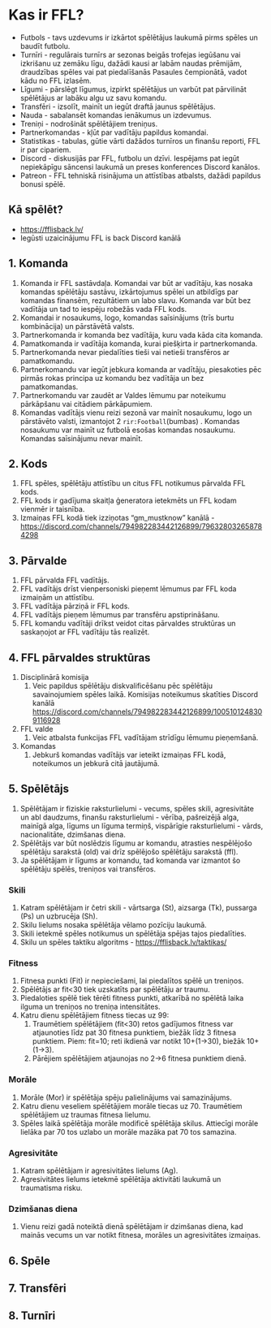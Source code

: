 # Kas ir FFL?
- Futbols - tavs uzdevums ir izkārtot spēlētājus laukumā pirms spēles un baudīt futbolu.
- Turnīri - regulārais turnīrs ar sezonas beigās trofejas iegūšanu vai izkrišanu uz zemāku līgu, dažādi kausi ar labām naudas prēmijām, draudzības spēles vai pat piedalīšanās Pasaules čempionātā, vadot kādu no FFL izlasēm.
- Līgumi - pārslēgt līgumus, izpirkt spēlētājus un varbūt pat pārvilināt spēlētājus ar labāku algu uz savu komandu.
- Transfēri - izsolīt, mainīt un iegūt draftā jaunus spēlētājus.
- Nauda - sabalansēt komandas ienākumus un izdevumus.
- Treniņi - nodrošināt spēlētājiem treniņus.
- Partnerkomandas - kļūt par vadītāju papildus komandai.
- Statistikas - tabulas, gūtie vārti dažādos turnīros un finanšu reporti, FFL ir par cipariem.
- Discord - diskusijās par FFL, futbolu un dzīvi. Iespējams pat iegūt nepiekāpīgu sāncensi laukumā un preses konferences Discord kanālos.
- Patreon - FFL tehniskā risinājuma un attīstības atbalsts, dažādi papildus bonusi spēlē.

## Kā spēlēt?
- https://fflisback.lv/
- Iegūsti uzaicinājumu FFL is back Discord kanālā

## 1. Komanda
1. Komanda ir FFL sastāvdaļa. Komandai var būt ar vadītāju, kas nosaka komandas spēlētāju sastāvu, izkārtojumus spēlei un atbildīgs par komandas finansēm, rezultātiem un labo slavu. Komanda var būt bez vadītāja un tad to iespēju robežās vada FFL kods. 
2. Komandai ir nosaukums, logo, komandas saīsinājums (trīs burtu kombinācija) un pārstāvētā valsts.
3. Partnerkomanda ir komanda bez vadītāja, kuru vada kāda cita komanda.
4. Pamatkomanda ir vadītāja komanda, kurai piešķirta ir partnerkomanda. 
5. Partnerkomanda nevar piedalīties tieši vai netieši transfēros ar pamatkomandu. 
6. Partnerkomandu var iegūt jebkura komanda ar vadītāju, piesakoties pēc pirmās rokas principa uz komandu bez vadītāja un bez pamatkomandas. 
7. Partnerkomandu var zaudēt ar Valdes lēmumu par noteikumu pārkāpšanu vai citādiem pārkāpumiem.
8. Komandas vadītājs vienu reizi sezonā var mainīt nosaukumu, logo un pārstāvēto valsti, izmantojot 2 `rir:Football`(bumbas) . Komandas nosaukumu var mainīt uz futbolā esošas komandas nosaukumu. Komandas saīsinājumu nevar mainīt. 

## 2. Kods
1. FFL spēles, spēlētāju attīstību un citus FFL notikumus pārvalda FFL kods.
2. FFL kods ir gadījuma skaitļa ģeneratora ietekmēts un FFL kodam vienmēr ir taisnība.
3. Izmaiņas FFL kodā tiek izziņotas “gm_mustknow” kanālā - https://discord.com/channels/794982283442126899/796328032658784298

## 3. Pārvalde
1. FFL pārvalda FFL vadītājs.
2. FFL vadītājs drīst vienpersoniski pieņemt lēmumus par FFL koda izmaiņām un attīstību.
3. FFL vadītāja pārziņā ir FFL kods.
4. FFL vadītājs pieņem lēmumus par transfēru apstiprināšanu.
5. FFL komandu vadītāji drīkst veidot citas pārvaldes struktūras un saskaņojot ar FFL vadītāju tās realizēt.

## 4. FFL pārvaldes struktūras
1. Disciplinārā komisija
	1. Veic papildus spēlētāju diskvalificēšanu pēc spēlētāju savainojumiem spēles laikā. Komisijas noteikumus skatīties Discord kanālā https://discord.com/channels/794982283442126899/1005101248309116928
2. FFL valde
	1. Veic atbalsta funkcijas FFL vadītājam strīdīgu lēmumu pieņemšanā.
3. Komandas
	1. Jebkurš komandas vadītājs var ieteikt izmaiņas FFL kodā, noteikumos un jebkurā citā jautājumā.

## 5. Spēlētājs
1. Spēlētājam ir fiziskie raksturlielumi - vecums, spēles skili, agresivitāte un abl daudzums, finanšu raksturlielumi - vērība, pašreizējā alga, mainīgā alga, līgums un līguma termiņš, vispārīgie raksturlielumi - vārds, nacionalitāte, dzimšanas diena.
2. Spēlētājs var būt noslēdzis līgumu ar komandu, atrasties nespēlējošo spēlētāju sarakstā (old) vai drīz spēlējošo spēlētāju sarakstā (ffl).
3. Ja spēlētājam ir līgums ar komandu, tad komanda var izmantot šo spēlētāju spēlēs, treniņos vai transfēros.
### Skili
1. Katram spēlētājam ir četri skili - vārtsarga (St), aizsarga (Tk), pussarga (Ps) un uzbrucēja (Sh).
2. Skilu lielums nosaka spēlētāja vēlamo pozīciju laukumā.
3. Skili ietekmē spēles notikumus un spēlētāja spējas tajos piedalīties.
4. Skilu un spēles taktiku algoritms - https://fflisback.lv/taktikas/
### Fitness
1. Fitnesa punkti (Fit) ir nepieciešami, lai piedalītos spēlē un treniņos. 
2. Spēlētājs ar fit<30 tiek uzskatīts par spēlētāju ar traumu.
3. Piedaloties spēlē tiek tērēti fitness punkti, atkarībā no spēlētā laika ilguma un treniņos no treniņa intensitātes.
4. Katru dienu spēlētājiem fitness tiecas uz 99:
	1. Traumētiem spēlētājiem (fit<30) retos gadījumos fitness var atjaunoties līdz pat 30 fitnesa punktiem, biežāk līdz 3 fitnesa punktiem. Piem: fit=10; reti ikdienā var notikt 10+(1->30), biežāk 10+(1->3).
	2. Pārējiem spēlētājiem atjaunojas no 2->6 fitnesa punktiem dienā.
### Morāle
1. Morāle (Mor) ir spēlētāja spēju palielinājums vai samazinājums.
2. Katru dienu veseliem spēlētājiem morāle tiecas uz 70. Traumētiem spēlētājiem uz traumas fitnesa lielumu.
3. Spēles laikā spēlētāja morāle modificē spēlētāja skilus. Attiecīgi morāle lielāka par 70 tos uzlabo un morāle mazāka pat 70 tos samazina.
### Agresivitāte
1. Katram spēlētājam ir agresivitātes lielums (Ag).
2. Agresivitātes lielums ietekmē spēlētāja aktivitāti laukumā un traumatisma risku.
### Dzimšanas diena
1. Vienu reizi gadā noteiktā dienā spēlētājam ir dzimšanas diena, kad mainās vecums un var notikt fitnesa, morāles un agresivitātes izmaiņas.

## 6. Spēle
## 7. Transfēri
## 8. Turnīri